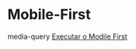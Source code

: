 # Mobile-First
 media-query
<a href = "https://github.com/jeandreotti/Mobile-First/index.html"> Executar o Modile First</a>